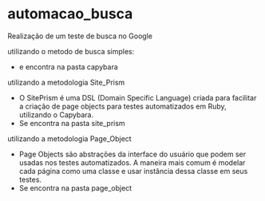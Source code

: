 # automacao_busca
Realização de um teste de busca no Google

utilizando o metodo de busca simples:
 - e encontra na pasta capybara
 
utilizando a metodologia Site_Prism
  - O SitePrism é uma DSL (Domain Specific Language) 
  criada para facilitar a criação de page objects para 
  testes automatizados em Ruby, utilizando o Capybara.
  - Se encontra na pasta site_prism
  
 utilizando a metodologia Page_Object
   - Page Objects são abstrações da interface do usuário 
   que podem ser usadas nos testes automatizados. A maneira 
   mais comum é modelar cada página como uma classe e usar 
   instância dessa classe em seus testes.
   - Se encontra na pasta page_object
